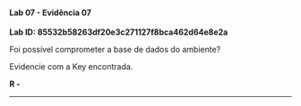
#### Lab 07 - Evidência 07

**Lab ID:  85532b58263df20e3c271127f8bca462d64e8e2a**


Foi possível comprometer a base de dados do ambiente?  
  
Evidencie com a Key encontrada.

**R -**

---

